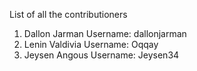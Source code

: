 List of all the contributioners

1. Dallon Jarman   Username: dallonjarman
2. Lenin Valdivia Username: Oqqay
3. Jeysen Angous Username: Jeysen34
